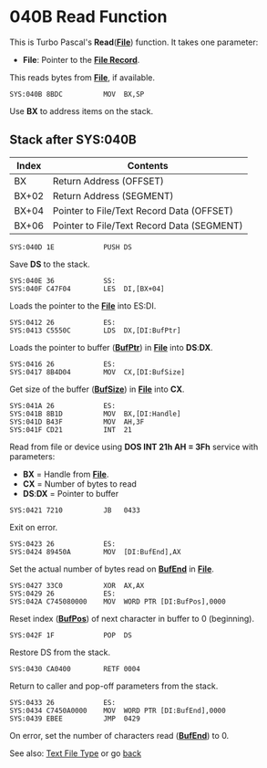 # 040B Read Function

This is Turbo Pascal's **Read**(**[File](TEXT-FILE-TYPE.md)**) function. It takes one parameter:
- **File**: Pointer to the **[File Record](TEXT-FILE-TYPE.md)**.

This reads bytes from **[File](TEXT-FILE-TYPE.md)**, if available.

```
SYS:040B 8BDC          MOV	BX,SP
```

Use **BX** to address items on the stack.

## Stack after SYS:040B

|Index|Contents                                  |
|-----|------------------------------------------|
|BX   |Return Address (OFFSET)                   |
|BX+02|Return Address (SEGMENT)                  |
|BX+04|Pointer to File/Text Record Data (OFFSET) |
|BX+06|Pointer to File/Text Record Data (SEGMENT)|

```
SYS:040D 1E            PUSH	DS
```

Save **DS** to the stack.

```
SYS:040E 36            SS:
SYS:040F C47F04        LES	DI,[BX+04]
```

Loads the pointer to the **[File](TEXT-FILE-TYPE.md)** into ES:DI.

```
SYS:0412 26            ES:
SYS:0413 C5550C        LDS	DX,[DI:BufPtr]
```

Loads the pointer to buffer (**[BufPtr](TEXT-FILE-TYPE.md)**) in **[File](TEXT-FILE-TYPE.md)** into **DS**:**DX**.

```
SYS:0416 26            ES:
SYS:0417 8B4D04        MOV	CX,[DI:BufSize]
```

Get size of the buffer (**[BufSize](TEXT-FILE-TYPE.md)**) in **[File](TEXT-FILE-TYPE.md)** into **CX**.

```
SYS:041A 26            ES:
SYS:041B 8B1D          MOV	BX,[DI:Handle]
SYS:041D B43F          MOV	AH,3F
SYS:041F CD21          INT	21
```

Read from file or device using **DOS INT 21h AH = 3Fh** service with parameters:
- **BX** = Handle from **[File](TEXT-FILE-TYPE.md)**.
- **CX** = Number of bytes to read
- **DS**:**DX** = Pointer to buffer

```
SYS:0421 7210          JB	0433
```

Exit on error.

```
SYS:0423 26            ES:
SYS:0424 89450A        MOV	[DI:BufEnd],AX
```

Set the actual number of bytes read on  **[BufEnd](TEXT-FILE-TYPE.md)** in **[File](TEXT-FILE-TYPE.md)**.

```
SYS:0427 33C0          XOR	AX,AX
SYS:0429 26            ES:
SYS:042A C745080000    MOV	WORD PTR [DI:BufPos],0000
```

Reset index (**[BufPos](TEXT-FILE-TYPE.md)**) of next character in buffer to 0 (beginning).

```
SYS:042F 1F            POP	DS
```

Restore DS from the stack.

```
SYS:0430 CA0400        RETF	0004
```

Return to caller and pop-off parameters from the stack.

```
SYS:0433 26            ES:
SYS:0434 C7450A0000    MOV	WORD PTR [DI:BufEnd],0000
SYS:0439 EBEE          JMP	0429
```

On error, set the number of characters read (**[BufEnd](TEXT-FILE-TYPE.md)**) to 0.

See also: [Text File Type](TEXT-FILE-TYPE.md) or go [back](../README.md)